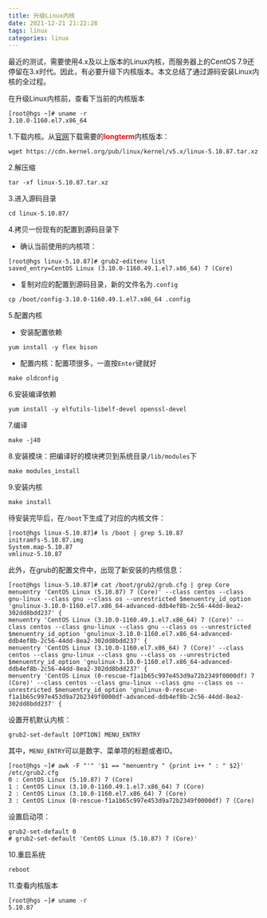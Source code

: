 ```yaml
---
title: 升级Linux内核
date: 2021-12-21 21:22:28
tags: linux
categories: linux
---
```


最近的测试，需要使用4.x及以上版本的Linux内核，而服务器上的CentOS 7.9还停留在3.x时代。因此，有必要升级下内核版本。本文总结了通过源码安装Linux内核的全过程。

<!--more-->

在升级Linux内核前，查看下当前的内核版本

```shell
[root@hgs ~]# uname -r
3.10.0-1160.el7.x86_64
```

1.下载内核。从[官网](https://www.kernel.org)下载需要的<strong style="color:red;">longterm</strong>内核版本：

```shell
wget https://cdn.kernel.org/pub/linux/kernel/v5.x/linux-5.10.87.tar.xz
```

2.解压缩

```shell
tar -xf linux-5.10.87.tar.xz 
```

3.进入源码目录

```shell
cd linux-5.10.87/
```

4.拷贝一份现有的配置到源码目录下

* 确认当前使用的内核项：

```shell
[root@hgs linux-5.10.87]# grub2-editenv list
saved_entry=CentOS Linux (3.10.0-1160.49.1.el7.x86_64) 7 (Core)
```

* 复制对应的配置到源码目录，新的文件名为`.config`

```shell
cp /boot/config-3.10.0-1160.49.1.el7.x86_64 .config
```

5.配置内核

* 安装配置依赖

```shell
yum install -y flex bison
```

* 配置内核：配置项很多，一直按`Enter`键就好

```shell
make oldconfig
```

6.安装编译依赖

```shell
yum install -y elfutils-libelf-devel openssl-devel
```

7.编译

```shell
make -j40
```

8.安装模块：把编译好的模块拷贝到系统目录`/lib/modules`下

```shell
make modules_install
```

9.安装内核

```shell
make install
```

待安装完毕后，在`/boot`下生成了对应的内核文件：

```shell
[root@hgs linux-5.10.87]# ls /boot | grep 5.10.87
initramfs-5.10.87.img
System.map-5.10.87
vmlinuz-5.10.87
```

此外，在grub的配置文件中，出现了新安装的内核信息：

```shell
[root@hgs linux-5.10.87]# cat /boot/grub2/grub.cfg | grep Core
menuentry 'CentOS Linux (5.10.87) 7 (Core)' --class centos --class gnu-linux --class gnu --class os --unrestricted $menuentry_id_option 'gnulinux-3.10.0-1160.el7.x86_64-advanced-ddb4ef8b-2c56-44dd-8ea2-302dd8bdd237' {
menuentry 'CentOS Linux (3.10.0-1160.49.1.el7.x86_64) 7 (Core)' --class centos --class gnu-linux --class gnu --class os --unrestricted $menuentry_id_option 'gnulinux-3.10.0-1160.el7.x86_64-advanced-ddb4ef8b-2c56-44dd-8ea2-302dd8bdd237' {
menuentry 'CentOS Linux (3.10.0-1160.el7.x86_64) 7 (Core)' --class centos --class gnu-linux --class gnu --class os --unrestricted $menuentry_id_option 'gnulinux-3.10.0-1160.el7.x86_64-advanced-ddb4ef8b-2c56-44dd-8ea2-302dd8bdd237' {
menuentry 'CentOS Linux (0-rescue-f1a1b65c997e453d9a72b2349f0000df) 7 (Core)' --class centos --class gnu-linux --class gnu --class os --unrestricted $menuentry_id_option 'gnulinux-0-rescue-f1a1b65c997e453d9a72b2349f0000df-advanced-ddb4ef8b-2c56-44dd-8ea2-302dd8bdd237' {
```

设置开机默认内核：

```shell
grub2-set-default [OPTION] MENU_ENTRY
```

其中，`MENU_ENTRY`可以是数字、菜单项的标题或者ID。

```shell
[root@hgs ~]# awk -F "'" '$1 == "menuentry " {print i++ " : " $2}' /etc/grub2.cfg
0 : CentOS Linux (5.10.87) 7 (Core)
1 : CentOS Linux (3.10.0-1160.49.1.el7.x86_64) 7 (Core)
2 : CentOS Linux (3.10.0-1160.el7.x86_64) 7 (Core)
3 : CentOS Linux (0-rescue-f1a1b65c997e453d9a72b2349f0000df) 7 (Core)
```

设置启动项：

```shell
grub2-set-default 0
# grub2-set-default 'CentOS Linux (5.10.87) 7 (Core)'
```

10.重启系统

```shell
reboot
```

11.查看内核版本

```shell
[root@hgs ~]# uname -r
5.10.87
```



